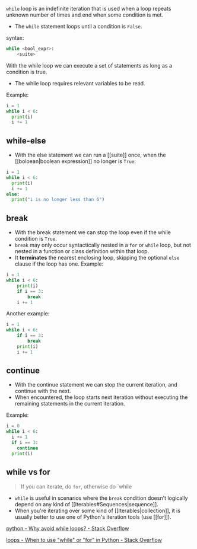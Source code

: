 `while` loop is an indefinite iteration that is used when a loop repeats unknown number of times and end when some condition is met.
- The `while` statement loops until a condition is `False`.

syntax:
```Python
while <bool_expr>:
	<suite>
```
With the while loop we can execute a set of statements as long as a condition is true.

- The while loop requires relevant variables to be read.

Example:
```Python
i = 1
while i < 6:
  print(i)
  i += 1
```
## while-else
- With the else statement we can run a [[suite]] once, when the [[boloean|boolean expression]] no longer is `True`:

```Python
i = 1
while i < 6:
  print(i)
  i += 1
else:
  print("i is no longer less than 6")
```

## break
- With the break statement we can stop the loop even if the while condition is `True`.
- `break` may only occur syntactically nested in a `for` or `while` loop, but not nested in a function or class definition within that loop.
- It **terminates** the nearest enclosing loop, skipping the optional `else` clause if the loop has one.
Example: 
```Python
i = 1
while i < 6:
    print(i)
    if i == 3:
        break
    i += 1
```

Another example:
```Python
i = 1
while i < 6:
    if i == 3:
        break
    print(i)
    i += 1
```
## continue
- With the continue statement we can stop the current iteration, and continue with the next.
- When encountered, the loop starts next iteration without executing the remaining statements in the current iteration.

Example:
```Python
i = 0
while i < 6:
  i += 1
  if i == 3:
    continue
  print(i)
```
## while vs for
> If you can iterate, do `for`, otherwise do `while

- `while` is useful in scenarios where the `break` condition doesn't logically depend on any kind of [[Iterables#Sequences|sequence]]. 
- When you're iterating over some kind of [[Iterables|collection]], it is usually better to use one of Python's iteration tools (use [[for]]).

[python - Why avoid while loops? - Stack Overflow](https://stackoverflow.com/questions/4270167/why-avoid-while-loops)

[loops - When to use "while" or "for" in Python - Stack Overflow](https://stackoverflow.com/questions/920645/when-to-use-while-or-for-in-python)

